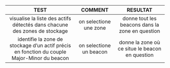 | TEST | COMMENT | RESULTAT |
| :-------------: | :-------------: | :-------------: |
| visualise la liste des actifs détectés dans chacune des zones de stockage | on selectione une zone |  donne tout les beacons dans la zone en question |
| identifie la zone de stockage d’un actif précis en fonction du couple Major-Minor du beacon | on selectione un beacon | donne la zone où ce situe le beacon en question |

